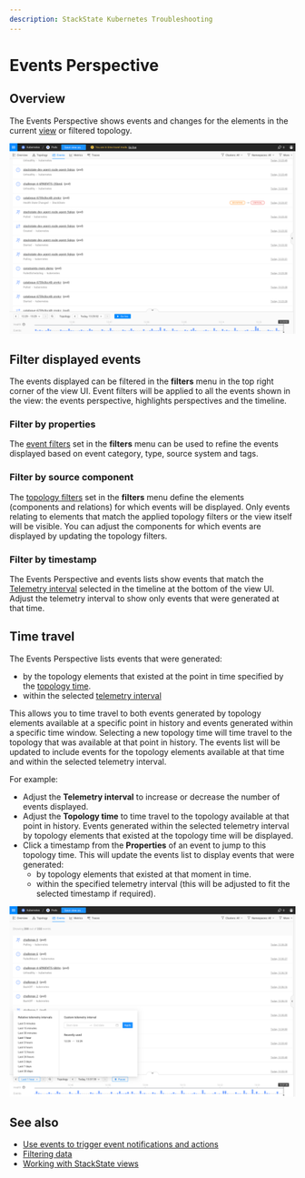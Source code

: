 ```yaml
---
description: StackState Kubernetes Troubleshooting
---
```


# Events Perspective

## Overview

The Events Perspective shows events and changes for the elements in the current [view](k8s-view-structure.md) or filtered topology.

![Events perspective](../../.gitbook/assets/k8s/k8s-events-perspective.png)

## Filter displayed events

The events displayed can be filtered in the **filters** menu in the top right corner of the view UI. Event filters will be applied to all the events shown in the view: the events perspective, highlights perspectives and the timeline.

### Filter by properties

The [event filters](k8s-filters.md#filter-events) set in the **filters** menu can be used to refine the events displayed based on event category, type, source system and tags.

### Filter by source component

The [topology filters](k8s-filters.md#filter-topology) set in the **filters** menu define the elements \(components and relations\) for which events will be displayed. Only events relating to elements that match the applied topology filters or the view itself will be visible. You can adjust the components for which events are displayed by updating the topology filters.

### Filter by timestamp

The Events Perspective and events lists show events that match the [Telemetry interval](../timeline-time-travel.md#telemetry-interval) selected in the timeline at the bottom of the view UI. Adjust the telemetry interval to show only events that were generated at that time.

## Time travel

The Events Perspective lists events that were generated:

* by the topology elements that existed at the point in time specified by the [topology time](../timeline-time-travel.md#topology-time).
* within the selected [telemetry interval](../timeline-time-travel.md#telemetry-interval)

This allows you to time travel to both events generated by topology elements available at a specific point in history and events generated within a specific time window. Selecting a new topology time will time travel to the topology that was available at that point in history. The events list will be updated to include events for the topology elements available at that time and within the selected telemetry interval.

For example:

* Adjust the **Telemetry interval** to increase or decrease the number of events displayed.
* Adjust the **Topology time** to time travel to the topology available at that point in history. Events generated within the selected telemetry interval by topology elements that existed at the topology time will be displayed.
* Click a timestamp from the **Properties** of an event to jump to this topology time. This will update the events list to display events that were generated:
  * by topology elements that existed at that moment in time.
  * within the specified telemetry interval \(this will be adjusted to fit the selected timestamp if required\).

![Events timeline](../../.gitbook/assets/k8s/k8s-events-perspective-timeline.png)

## See also

* [Use events to trigger event notifications and actions](/use/events/manage-event-handlers.md)
* [Filtering data](k8s-filters.md)
* [Working with StackState views](k8s-view-structure.md)
